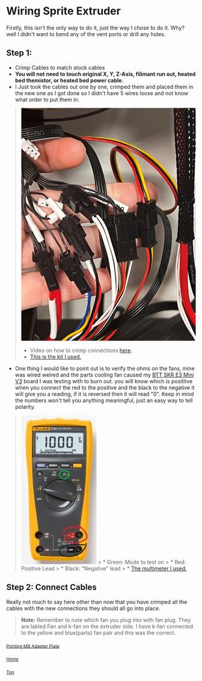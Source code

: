# Wiring Sprite Extruder
Firstly, this isn't the only way to do it, just the way I chose to do it. Why? well I didn't want to bend any of the vent ports or drill any holes. 

## Step 1: 
* Crimp Cables to match stock cables
* **You will not need to touch original X, Y, Z-Axis, filimant run out, heated bed themistor, or heated bed power cable.**
* I Just took the cables out one by one, crimped them and placed them in the new one as I got done so I didn't have 5 wires loose and not know what order to put them in.

> ![Wiring](../Files/Wire%20Connections.jpg)
> * Video on how to crimp connections [here](https://www.youtube.com/watch?v=GZOh1NzqzzU).
> * [This is the kit I used.](https://amzn.to/42i6e2O)

* One thing I would like to point out is to verify the ohms on the fans, mine was wired weired and the parts cooling fan caused my [BTT SKR E3 Mini V3](https://amzn.to/3ZG8Rtn) board I was testing with to burn out. you will know which is posititve when you connect the red to the positive and the black to the negative it will give you a reading, if it is reversed then it will read "0". Keep in mind the numbers won't tell you anything meaningful, just an easy way to tell polarity.
> ![Alt text](../Files/Fluke%20multimeter%20marked.jpg)
    > * Green: Mode to test on
    > * Red: Positive Lead
    > * Black: "Negative" lead
    > * [The multimeter I used.](https://amzn.to/3FrEbUu)

## Step 2: Connect Cables
Really not much to say here other than now that you have crimped all the cables with the new connections they should all go into place. 
> **Note:** Remember to note which fan you plug into with fan plug. They are labled Fan and k-fan on the extruder side. I have k-fan connected to the yellow and blue(parts) fan pair and this was the correct.

<sub>[Printing MB Adapter Plate](../Installing%20BTT%20SKR%203EZ/Printing%20MB%20Adapter%20Plate.md)

<sub>[Home](../readme.md)

<sub>[Top](#wiring-sprite-extruder)